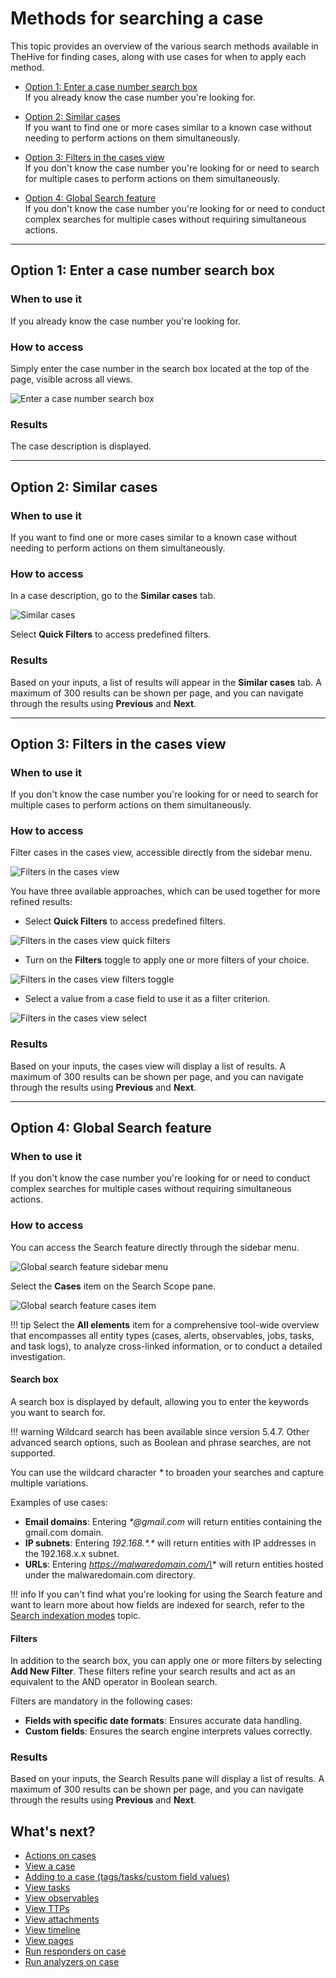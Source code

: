 # Methods for searching a case

This topic provides an overview of the various search methods available in TheHive for finding cases, along with use cases for when to apply each method.

* [Option 1: Enter a case number search box](#option-1-enter-a-case-number-search-box)  
If you already know the case number you're looking for.

* [Option 2: Similar cases](#option-2-similar-cases)  
If you want to find one or more cases similar to a known case without needing to perform actions on them simultaneously.

* [Option 3: Filters in the cases view](#option-3-filters-in-the-case-view)  
If you don't know the case number you're looking for or need to search for multiple cases to perform actions on them simultaneously.

* [Option 4: Global Search feature](#option-4-global-search-feature)  
If you don't know the case number you're looking for or need to conduct complex searches for multiple cases without requiring simultaneous actions.

---

## Option 1: Enter a case number search box

### When to use it

If you already know the case number you're looking for.

### How to access

Simply enter the case number in the search box located at the top of the page, visible across all views.

![Enter a case number search box](../../../images/user-guides/analyst-corner/cases/find_a_case_enter_a_case_number.png)

### Results

The case description is displayed.

---

## Option 2: Similar cases

### When to use it

If you want to find one or more cases similar to a known case without needing to perform actions on them simultaneously.

### How to access

In a case description, go to the **Similar cases** tab.

![Similar cases](../../../images/user-guides/analyst-corner/cases/find-a-case-similar-cases.png)

Select **Quick Filters** to access predefined filters.

### Results

Based on your inputs, a list of results will appear in the **Similar cases** tab. A maximum of 300 results can be shown per page, and you can navigate through the results using **Previous** and **Next**.

---

## Option 3: Filters in the cases view

### When to use it

If you don't know the case number you're looking for or need to search for multiple cases to perform actions on them simultaneously.

### How to access

Filter cases in the cases view, accessible directly from the sidebar menu.

![Filters in the cases view](../../../images/user-guides/analyst-corner/cases/find-a-case-filters-cases-view.png)

You have three available approaches, which can be used together for more refined results:

* Select **Quick Filters** to access predefined filters.

![Filters in the cases view quick filters](../../../images/user-guides/analyst-corner/cases/find-a-case-filters-cases-view-quick-filters.png)

* Turn on the **Filters** toggle to apply one or more filters of your choice.

![Filters in the cases view filters toggle](../../../images/user-guides/analyst-corner/cases/find-a-case-filters-cases-view-filters-toggle.png)

* Select a value from a case field to use it as a filter criterion.

![Filters in the cases view select](../../../images/user-guides/analyst-corner/cases/find-a-case-filters-cases-view-select.gif)

### Results

Based on your inputs, the cases view will display a list of results. A maximum of 300 results can be shown per page, and you can navigate through the results using **Previous** and **Next**.

---

## Option 4: Global Search feature

### When to use it

If you don't know the case number you're looking for or need to conduct complex searches for multiple cases without requiring simultaneous actions.

### How to access

You can access the Search feature directly through the sidebar menu.

![Global search feature sidebar menu](../../../images/user-guides/analyst-corner/cases/find-a-case-global-search-feature-sidebar-menu.png)

Select the **Cases** item on the Search Scope pane.

![Global search feature cases item](../../../images/user-guides/analyst-corner/cases/find-a-case-global-search-feature-cases-item.png)

!!! tip
    Select the **All elements** item for a comprehensive tool-wide overview that encompasses all entity types (cases, alerts, observables, jobs, tasks, and task logs), to analyze cross-linked information, or to conduct a detailed investigation.

#### Search box

A search box is displayed by default, allowing you to enter the keywords you want to search for.

!!! warning
    Wildcard search has been available since version 5.4.7. Other advanced search options, such as Boolean and phrase searches, are not supported.

You can use the wildcard character *\** to broaden your searches and capture multiple variations.

Examples of use cases:

* **Email domains**: Entering *\*@gmail.com* will return entities containing the gmail.com domain.
* **IP subnets**: Entering *192.168.\*.\** will return entities with IP addresses in the 192.168.x.x subnet.
* **URLs**: Entering *https://malwaredomain.com/\** will return entities hosted under the malwaredomain.com directory.

!!! info
    If you can't find what you're looking for using the Search feature and want to learn more about how fields are indexed for search, refer to the [Search indexation modes](thehive/user-guides/analyst-corner/search-methods/search-indexation-modes.md) topic.

#### Filters

In addition to the search box, you can apply one or more filters by selecting **Add New Filter**. These filters refine your search results and act as an equivalent to the AND operator in Boolean search.

Filters are mandatory in the following cases:

* **Fields with specific date formats**: Ensures accurate data handling.
* **Custom fields**: Ensures the search engine interprets values correctly.

### Results

Based on your inputs, the Search Results pane will display a list of results. A maximum of 300 results can be shown per page, and you can navigate through the results using **Previous** and **Next**.

## What's next?

* [Actions on cases](../cases-list/actions.md)
* [View a case](../cases-list/general.md)
* [Adding to a case (tags/tasks/custom field values)](../cases/adding_to_a_case.md)
* [View tasks](../cases-list/tasks.md)
* [View observables](../cases-list/observables.md)
* [View TTPs](../cases-list/ttps.md)
* [View attachments](../cases-list/attachments.md)
* [View timeline](../cases-list/timeline.md)
* [View pages](../cases-list/pages.md)
* [Run responders on case](../cases-list/run-responders.md)
* [Run analyzers on case](../cases-list/run-analyzer.md)
